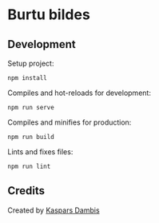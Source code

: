 # Burtu bildes


## Development

Setup project:

```
npm install
```

Compiles and hot-reloads for development:

```
npm run serve
```

Compiles and minifies for production:

```
npm run build
```

Lints and fixes files:

```
npm run lint
```

## Credits

Created by [Kaspars Dambis](https://kaspars.net)